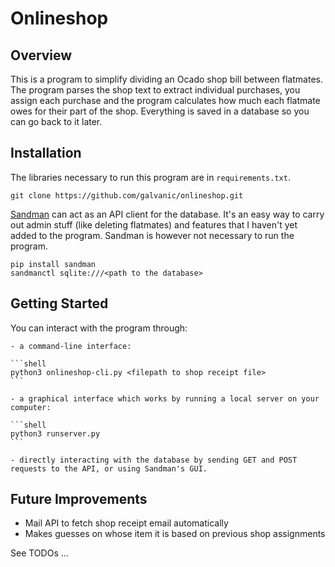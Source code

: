 Onlineshop
==========

Overview
--------
This is a program to simplify dividing an Ocado shop bill between flatmates. The program parses the shop text to extract individual purchases, you assign each purchase and the program calculates how much each flatmate owes for their part of the shop. Everything is saved in a database so you can go back to it later.

Installation
------------
The libraries necessary to run this program are in `requirements.txt`.

```shell
git clone https://github.com/galvanic/onlineshop.git
```

[Sandman]() can act as an API client for the database. It's an easy way to carry out admin stuff (like deleting flatmates) and features that I haven't yet added to the program. Sandman is however not necessary to run the program.

```shell
pip install sandman
sandmanctl sqlite:///<path to the database>
```

Getting Started
---------------

You can interact with the program through:

	- a command-line interface:

	```shell
	python3 onlineshop-cli.py <filepath to shop receipt file>
	```

	- a graphical interface which works by running a local server on your computer:

	```shell
	python3 runserver.py
	```

	- directly interacting with the database by sending GET and POST requests to the API, or using Sandman's GUI.

Future Improvements
-------------------
- Mail API to fetch shop receipt email automatically
- Makes guesses on whose item it is based on previous shop assignments

See TODOs ...
